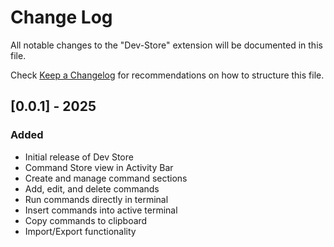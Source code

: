 # Change Log

All notable changes to the "Dev-Store" extension will be documented in this file.

Check [Keep a Changelog](http://keepachangelog.com/) for recommendations on how to structure this file.

## [0.0.1] - 2025
### Added
- Initial release of Dev Store
- Command Store view in Activity Bar
- Create and manage command sections
- Add, edit, and delete commands
- Run commands directly in terminal
- Insert commands into active terminal
- Copy commands to clipboard
- Import/Export functionality